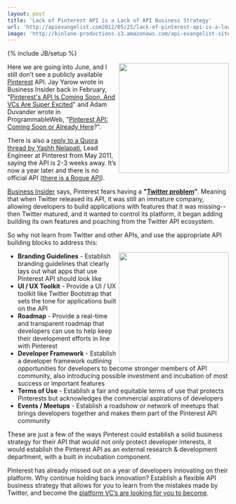 ```yaml
---
layout: post
title: 'Lack of Pinterest API is a Lack of API Business Strategy'
url: 'http://apievangelist.com2012/05/25/lack-of-pinterest-api-is-a-lack-of-api-business-strategy/'
image: 'http://kinlane-productions.s3.amazonaws.com/api-evangelist-site/blog/Pinterest_Logo.png'
---
```

{% include JB/setup %}
<p>
     <a title="Pinterest" href="http://pinterest.com/" target="_blank"><img src="http://kinlane-productions.s3.amazonaws.com/api-evangelist/pinterest/Pinterest_Logo.png"  width="250" align="right" /></a>
</p>
<p>
     Here we are going into June, and I still don’t see a publicly available <a title="Pinterest" href="http://pinterest.com/" target="_blank">Pinterest</a> API. Jay Yarow wrote in Business Insider back in February, "<a title="Pinterest's API Is Coming Soon, And VCs Are Super Excited" href="http://articles.businessinsider.com/2012-03-26/tech/31238519_1_mobile-apps-twitterrific-hootsuite">Pinterest's API Is Coming Soon, And VCs Are Super Excited</a>" and Adam Duvander wrote in ProgrammableWeb, "<a title="Pinterest API: Coming Soon or Already Here" href="http://blog.programmableweb.com/2012/02/09/pinterest-api-coming-soon-or-already-here/">Pinterest API: Coming Soon or Already Here</a>?".
</p>
<p>
     There is also a <a title="reply to a Quora thread by Yashh Nelapati" href="http://www.quora.com/Pinterest/Is-there-an-API-for-Pinterest-that-allows-users-to-display-a-set-of-pins-photos-on-your-own-website">reply to a Quora thread by Yashh Nelapati</a>, Lead Engineer at Pinterest from May 2011, saying the API is 2-3 weeks away. It’s now a year later and there is no official API (<a title="rogue api" href="http://tijn.bo.lt/pinterest-api">there is a Rogue API</a>).
</p>
<p>
     <a title="Business Insider" href="http://www.businessinsider.com/">Business Insider</a> says, Pinterest fears having a <strong>"<a title="Twitter Problem" href="http://articles.businessinsider.com/2012-03-26/tech/31238519_1_mobile-apps-twitterrific-hootsuite">Twitter problem</a>”</strong>. Meaning that when Twitter released its API, it was still an immature company, allowing developers to build applications with features that it was missing--then Twitter matured, and it wanted to control its platform, it began adding building its own features and poaching from the Twitter API ecosystem.
</p>
<p>
     So why not learn from Twitter and other APIs, and use the appropriate API building blocks to address this:
</p>
<p>
     <a title="Pinterest" href="http://pinterest.com/" target="_blank"><img src="http://kinlane-productions.s3.amazonaws.com/api-evangelist/pinterest/Pinterest-Home-Page.png"  width="250" align="right" /></a>
</p>
<ul >
     <li>
          <strong>Branding Guidelines</strong> - Establish branding guidelines that clearly lays out what apps that use Pinterest API should look like
     </li>
     <li>
          <strong>UI / UX Toolkit</strong> - Provide a UI / UX toolkit like Twitter Bootstrap that sets the tone for applications built on the API
     </li>
     <li>
          <strong>Roadmap</strong> - Provide a real-time and transparent roadmap that developers can use to help keep their development efforts in line with Pinterest
     </li>
     <li>
          <strong>Developer Framework</strong> - Establish a developer framework outlining opportunities for developers to become stronger members of API community, also introducing possible investment and incubation of most success or important features
     </li>
     <li>
          <strong>Terms of Use</strong> - Establish a fair and equitable terms of use that protects Pinterests but acknowledges the commercial aspirations of developers
     </li>
     <li>
          <strong>Events / Meetups</strong> - Establish a roadshow or network of meetups that brings developers together and makes them part of the Pinterest API community
     </li>
</ul>
<p>
     These are just a few of the ways Pinterest could establish a solid business strategy for their API that would not only protect developer interests, it would establish the Pinterest API as an external research &amp; development department, with a built in incubation component.
</p>
<p>
     Pinterest has already missed out on a year of developers innovating on their platform. Why continue holding back innovation? Establish a flexible API business strategy that allows for you to learn from the mistakes made by Twitter, and become the <a href="http://www.businessinsider.com/pinterests-api-is-coming-soon-and-vcs-are-super-excited-2012-2">platform VC’s are looking for you to become</a>.
</p>
